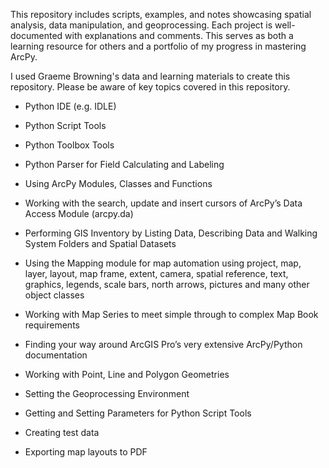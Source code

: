 This repository includes scripts, examples, and notes showcasing spatial analysis, data manipulation, and geoprocessing. Each project is well-documented with explanations and comments. This serves as both a learning resource for others and a portfolio of my progress in mastering ArcPy.

I used Graeme Browning's data and learning materials to create this repository. Please be aware of key topics covered in this repository.

- Python IDE (e.g. IDLE)

- Python Script Tools

- Python Toolbox Tools

- Python Parser for Field Calculating and Labeling

- Using ArcPy Modules, Classes and Functions

- Working with the search, update and insert cursors of ArcPy’s Data Access Module (arcpy.da)

- Performing GIS Inventory by Listing Data, Describing Data and Walking System Folders and Spatial Datasets

- Using the Mapping module for map automation using project, map, layer, layout, map frame, extent, camera, spatial reference, text, graphics, legends, scale bars, north arrows, pictures and many other object classes

- Working with Map Series to meet simple through to complex Map Book requirements

- Finding your way around ArcGIS Pro’s very extensive ArcPy/Python documentation

- Working with Point, Line and Polygon Geometries

- Setting the Geoprocessing Environment

- Getting and Setting Parameters for Python Script Tools

- Creating test data

- Exporting map layouts to PDF 
 
